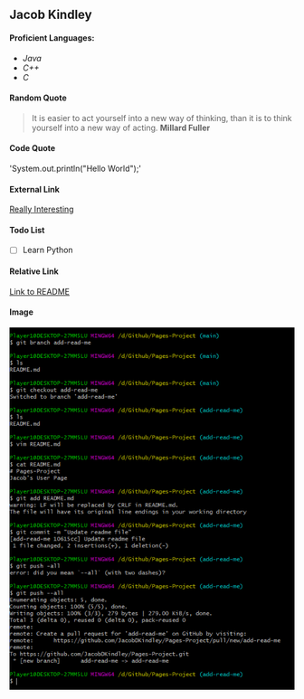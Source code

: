 ## Jacob Kindley

#### Proficient Languages:
- *Java*
- *C++*
- *C*

#### Random Quote
>  It is easier to act yourself into a new way of thinking, than it is to think yourself into a new way of acting.
**Millard Fuller**

#### Code Quote
'System.out.println("Hello World");'

#### External Link
[Really Interesting](https://www.youtube.com/watch?v=dQw4w9WgXcQ)

#### Todo List
- [ ] Learn Python

#### Relative Link
[Link to README](/README.md)

#### Image
![image](screenshots/Capture.PNG)